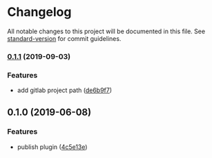 # Changelog

All notable changes to this project will be documented in this file. See [standard-version](https://github.com/conventional-changelog/standard-version) for commit guidelines.

### [0.1.1](https://github.com/dansmaculotte/vue-gitlab-review-toolbar/compare/v0.1.0...v0.1.1) (2019-09-03)


### Features

* add gitlab project path ([de6b9f7](https://github.com/dansmaculotte/vue-gitlab-review-toolbar/commit/de6b9f7))

## 0.1.0 (2019-06-08)


### Features

* publish plugin ([4c5e13e](https://github.com/dansmaculotte/vue-gitlab-review-toolbar/commit/4c5e13e))
